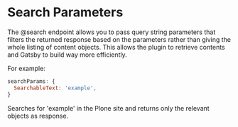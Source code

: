 # Search Parameters

The @search endpoint allows you to pass query string parameters that filters the returned response based on the parameters rather than giving the whole listing of content objects. This allows the plugin to retrieve contents and Gatsby to build way more efficiently.

For example:

```javascript
searchParams: {
  SearchableText: 'example',
}
```

Searches for 'example' in the Plone site and returns only the relevant objects as response.
